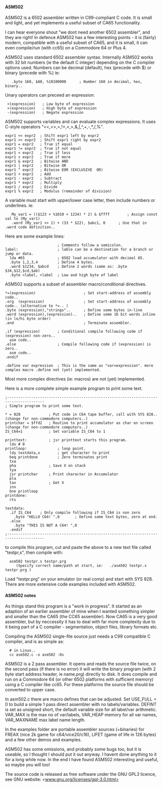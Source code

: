 ####  ASM502
 
ASM502 is a 6502 assembler written in C99-compliant C code. It is small and light, and yet implements a useful subset of CA65 functionality.

I can hear everyone shout "we dont need another 6502 assembler", and they are right! In defence ASM502 has a few interesting points - it is (fairly) modern, compatible with a useful subset of CA65, and it is small, it can even compile/run (with cc65) on a Commodore 64 or Plus 4.

ASM502 uses standard 6502 assembler syntax. Internally ASM502 works with 32 bit numbers (ie the default C integer) depending on the C compiler options used. Numbers can be decimal (default), hex (precede with $) or binary (precede with %) ie:

```
   .byte 160, $A0, %10100000      ; Number 160 in decimal, hex, binary..
```

Unary operators can preceed an expression:
```
 <(expression)   ; Low byte of expression
 >(expression)   ; High byte of expression
 -(expression)	 ; Negate expression
```
 
ASM502 supports variables and can evaluate complex expressions. It uses C-style operators "<<,>>,=,!=,<,>,&,|,^,+,-,*,/,%".

```
expr1 << expr2	; Shift expr1 left by expr2
expr1 >> expr2	; Shift expr1 right by expr2
expr1 = expr2	; True if equal
expr1 != expr2	; True if not equal
expr1 < expr2	; True if less
expr1 < expr2	; True if more
expr1 & expr2	; Bitwise AND
expr1 | expr2	; Bitwise OR
expr1 ^ expr2	; Bitwise EOR (EXCLUSIVE  OR)
expr1 + expr2	; Add
expr1 - expr2	; Subtract
expr1 * expr2	; Multiply
expr1 / expr2	; Divide
expr1 % expr2	; Modulus (remainder of division)
```

A variable must start with upper/lower case letter, then include numbers or underlines.  ie:

```
   My_var1 = (($123 + %1010 + 1234) * 2) & $ffff		; Assign const val to (My_var1)
   .word (My_var1 >> 1) + (33 * $22), $abc1, 0 		; Use that in .word code definition..
```

Here are some example lines:

```
						; Comments follow a semicolon.
label:					; lable can be a destination for a branch or jump or data. 
  lda #65				; 6502 load accumulator with decimal 65.
  .byte 1,2,3,4			; Define 4 bytes.
  .word $1234, $abcd	; Define 2 words (same as: .byte $34,$12,$cd,$ab)
  .byte <label, >label	; Low and high byte of label
```

ASM502 supports a subset of assembler macro/conditional directives.

```
*=(expression)						; Set start-address of assembly code..
.org  (expression)					; Set start-address of assembly code.. (alternative to *=.. )
.byte (expression),"strings"..		; Define some bytes in-line 
.word (expression),(expression)..	; Define some 16 bit words inline (in lo/hi byte order)
.end								; Terminate assembler.

.if (expression)		; Conditional compile following code if (expression) non-zero..
  asm code..
.else					; Compile following code if (expression) is zero..
  asm code..
.endif

.define var expression	; This is the same as "var=expression". more complex macro .define not (yet) implemented.
```

Most more complex directives (ie: macros) are not (yet) implemented.

Here is a more complete simple example program to print some text. 

```
;---------------------------------------------------------------------------------------
; Simple program to print some text.

* = 828				; Put code in C64 tape buffer, call with SYS 828.. (change for non-commodore computers..)
printchar = $ffd2	; Routine to print accumulator as char on screen   (change for non-commodore computers..)
IS_C64=1			; Set variable IS_C64 to 1

printtext:			; jsr printtext starts this program.
  ldx # 0  
printloop:				; loop point. 
  ldy textdata,x		; get character to print
  beq printdone			; Zero terminates print
  txa
  pha				; Save X on stack
  tya
  jsr printchar		; Print character in Accumulator
  pla
  tax				; Get X
  inx
  bne printloop
printdone:
  rts
  
textdata:
  .if IS_C64	; Only compile following if IS_C64 is non zero
    .byte "HELLO C64! ",0		; Define some text bytes, zero at end. 
  .else
    .byte "THIS IS NOT A C64! ",0	
  .endif
;---------------------------------------------------------------------------------------
```

to compile this program, cut and paste the above to a new text file called "testpr,s", then compile with:

```
  asm502 testpr.s testpr.prg
     (Specify correct name/path at start, ie:   ./asm502 testpr.s testpr.prg )
```
     
Load "testpr.prg" on your emulator (or real comp) and start with SYS 828.
There are more extensive code examples included with ASM502.


####   ASM502 notes
  
As things stand this program is a "work in progress". It started as an adaption of an earlier assembler of mine when I wanted something simpler and smaller than the CA65 (the CC65 assembler). Now CA65 is a very good assembler, but by neccessity it has to deal with far more complexity due to it being part of a C compiler - segmentation, object files, library formats etc.

Compiling the ASM502 single-file source just needs a C99 compatible C compiler, and is as simple as:

```
  # in Linux..
  cc asm502.c -o asm502 -Os
```

ASM502 is a 2 pass assembler. It opens and reads the source file twice, on the second pass (if there is no error) it will write the binary program  (with 2 byte start address header, ie name.prg) directly to disk. It does compile and run on a Commodore 64 (or other 6502 platforms with sufficient memory) using a C compiler like cc65. For these platforms the source file should be converted to upper case. 

In asm502.c there are macro defines that can be adjusted. Set USE_FULL = 0  to build a simple 1 pass direct assembler with no labels/variables. DEFINT is set as unsigned short, the default variable size for all label/var arithmetic. VAR_MAX is the max no of var/labels,  VAR_HEAP memory for all var names, VAR_MAXNAME max label name length.

In the examples folder are portable assembler sources (+binaries) for FREAX (nice 2k game for c64/vice20/c16), LIFET (game of life in 126 bytes) and a few other demos and examples.

ASM502 has some omissions, and probably some bugs too, but it is useable, so I thought I should put it out anyway. I havent done anything to it for a long while now. In the end I have found ASM502 interesting and useful, so maybe you will too!

The source code is released as free software under the GNU GPL3 licence, see GNU website:  <www.gnu.org/licenses/gpl-3.0.html>

